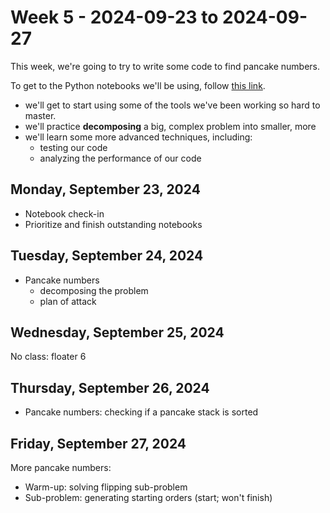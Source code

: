 # Week 5 - 2024-09-23 to 2024-09-27

This week, we're going to try to write some code to find pancake numbers.

To get to the Python notebooks we'll be using, follow [this link](https://py.northridge.dev/hub/user-redirect/git-pull?repo=https%3A%2F%2Fgithub.com%2Fnorthridge-dev%2Fpancake-number&urlpath=tree%2Fpancake-number%2F0_pancake.ipynb&branch=main).

- we'll get to start using some of the tools we've been working so hard to
  master.
- we'll practice **decomposing** a big, complex problem into smaller, more
- we'll learn some more advanced techniques, including:
  - testing our code
  - analyzing the performance of our code

## Monday, September 23, 2024

- Notebook check-in
- Prioritize and finish outstanding notebooks

## Tuesday, September 24, 2024

- Pancake numbers
  - decomposing the problem
  - plan of attack

## Wednesday, September 25, 2024

No class: floater 6

## Thursday, September 26, 2024

- Pancake numbers: checking if a pancake stack is sorted

## Friday, September 27, 2024

More pancake numbers:

- Warm-up: solving flipping sub-problem
- Sub-problem: generating starting orders (start; won't finish)
